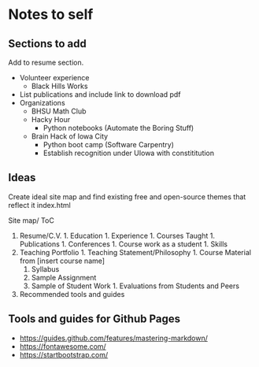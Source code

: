 # Notes to self

## Sections to add

Add to resume section.
* Volunteer experience
  * Black Hills Works
* List publications and include link to download pdf
* Organizations
  * BHSU Math Club
  * Hacky Hour
    * Python notebooks (Automate the Boring Stuff)
  * Brain Hack of Iowa City
    * Python boot camp (Software Carpentry)
    * Establish recognition under UIowa with constititution

## Ideas

Create ideal site map and find existing free and open-source themes that reflect it
index.html

Site map/ ToC

  1. Resume/C.V.
    1. Education
    1. Experience
    1. Courses Taught
    1. Publications
    1. Conferences
    1. Course work as a student
    1. Skills
  1. Teaching Portfolio
    1. Teaching Statement/Philosophy
    1. Course Material from [insert course name]
      1. Syllabus
      1. Sample Assignment
      1. Sample of Student Work
    1. Evaluations from Students and Peers
  1. Recommended tools and guides

## Tools and guides for Github Pages

* https://guides.github.com/features/mastering-markdown/
* https://fontawesome.com/
* https://startbootstrap.com/
